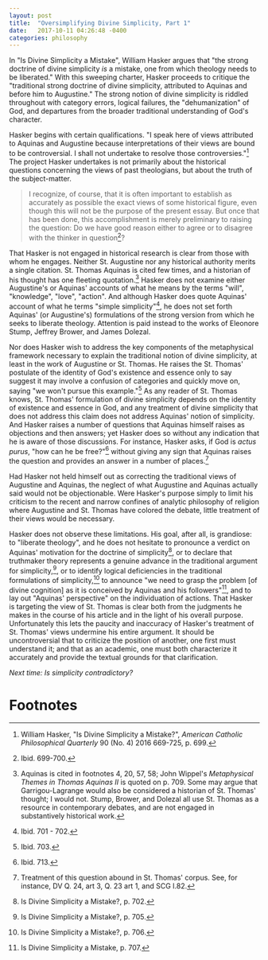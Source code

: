 ```yaml
---
layout: post
title:  "Oversimplifying Divine Simplicity, Part 1"
date:   2017-10-11 04:26:48 -0400
categories: philosophy
---
```


In "Is Divine Simplicity a Mistake", William Hasker argues that "the
strong doctrine of divine simplicity *is* a mistake, one from which
theology needs to be liberated." With this sweeping charter, Hasker
proceeds to critique the "traditional strong doctrine of divine
simplicity, attributed to Aquinas and before him to Augustine." The
strong notion of divine simplicity is riddled throughout with category
errors, logical failures, the "dehumanization" of God, and departures
from the broader traditional understanding of God's character.

Hasker begins with certain qualifications. "I speak here of views
attributed to Aquinas and Augustine because interpretations of their
views are bound to be controversial. I shall not undertake to resolve
those controversies."[^2] The project Hasker undertakes is not primarily
about the historical questions concerning the views of past theologians,
but about the truth of the subject-matter.

> I recognize, of course, that it is often important to establish as
> accurately as possible the exact views of some historical figure, even
> though this will not be the purpose of the present essay. But once
> that has been done, this accomplishment is merely preliminary to
> raising the question: Do we have good reason either to agree or to
> disagree with the thinker in question[^3]?

That Hasker is not engaged in historical research is clear from those
with whom he engages. Neither St. Augustine nor any historical authority
merits a single citation. St. Thomas Aquinas is cited few times, and a
historian of his thought has one fleeting quotation.[^4] Hasker does not
examine either Augustine's or Aquinas' accounts of what he means by the
terms "will", "knowledge", "love", "action". And although Hasker does
quote Aquinas' account of what he terms "simple simplicity"[^5], he does
not set forth Aquinas' (or Augustine's) formulations of the strong
version from which he seeks to liberate theology. Attention is paid
instead to the works of Eleonore Stump, Jeffrey Brower, and James
Dolezal.

Nor does Hasker wish to address the key components of the metaphysical
framework necessary to explain the traditional notion of divine
simplicity, at least in the work of Augustine or St. Thomas. He raises
the St. Thomas' postulate of the identity of God's existence and essence
only to say suggest it may involve a confusion of categories and quickly
move on, saying "we won't pursue this example."[^6] As any reader of St.
Thomas knows, St. Thomas' formulation of divine simplicity depends on
the identity of existence and essence in God, and any treatment of
divine simplicity that does not address this claim does not address
Aquinas' notion of simplicity. And Hasker raises a number of questions
that Aquinas himself raises as objections and then answers; yet Hasker
does so without any indication that he is aware of those discussions.
For instance, Hasker asks, if God is *actus purus*, "how can he be
free?"[^7] without giving any sign that Aquinas raises the question and
provides an answer in a number of places.[^8]

Had Hasker not held himself out as correcting the traditional views of
Augustine and Aquinas, the neglect of what Augustine and Aquinas
actually said would not be objectionable. Were Hasker's purpose simply
to limit his criticism to the recent and narrow confines of analytic
philosophy of religion where Augustine and St. Thomas have colored the
debate, little treatment of their views would be necessary.

Hasker does not observe these limitations. His goal, after all, is
grandiose: to "liberate theology", and he does not hesitate to pronounce
a verdict on Aquinas' motivation for the doctrine of simplicity[^9], or
to declare that truthmaker theory represents a genuine advance in the
traditional argument for simplicity,[^10], or to identify logical
deficiencies in the traditional formulations of simplicity,[^11] to
announce "we need to grasp the problem \[of divine cognition\] as it is
conceived by Aquinas and his followers"[^12], and to lay out "Aquinas'
perspective" on the individuation of actions. That Hasker is targeting
the view of St. Thomas is clear both from the judgments he makes in the
course of his article and in the light of his overall purpose.
Unfortunately this lets the paucity and inaccuracy of Hasker's treatment
of St. Thomas' views undermine his entire argument. It should be
uncontroversial that to criticize the position of another, one first
must understand it; and that as an academic, one must both characterize
it accurately and provide the textual grounds for that clarification.

*Next time: Is simplicity contradictory?*

Footnotes
=========


[^2]: William Hasker, "Is Divine Simplicity a Mistake?", *American
    Catholic Philosophical Quarterly* 90 (No. 4) 2016 669-725, p. 699.

[^3]: Ibid. 699-700.

[^4]: Aquinas is cited in footnotes 4, 20, 57, 58; John Wippel's
    *Metaphysical Themes in Thomas Aquinas II* is quoted on p. 709.
    Some may argue that Garrigou-Lagrange would also be considered a
    historian of St. Thomas' thought; I would not. Stump, Brower, and
    Dolezal all use St. Thomas as a resource in contemporary debates,
    and are not engaged in substantively historical work.

[^5]: Ibid. 701 - 702.

[^6]: Ibid. 703.

[^7]: Ibid. 713.

[^8]: Treatment of this question abound in St. Thomas' corpus. See, for
    instance, DV Q. 24, art 3, Q. 23 art 1, and SCG I.82.

[^9]: Is Divine Simplicity a Mistake?, p. 702.

[^10]: Is Divine Simplicity a Mistake?, p. 705.

[^11]: Is Divine Simplicity a Mistake?, p. 706.

[^12]: Is Divine Simplicity a Mistake, p. 707.
